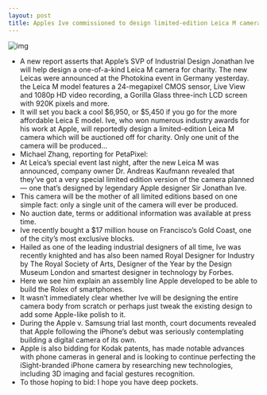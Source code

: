 ```yaml
---
layout: post
title: Apples Ive commissioned to design limited-edition Leica M camera?
---
```

![img](http://media.idownloadblog.com/wp-content/uploads/2012/09/Leica-M-Apple-logo.jpg)
* A new report asserts that Apple’s SVP of Industrial Design Jonathan Ive will help design a one-of-a-kind Leica M camera for charity. The new Leicas were announced at the Photokina event in Germany yesterday. the Leica M model features a 24-megapixel CMOS sensor, Live View and 1080p HD video recording, a Gorilla Glass three-inch LCD screen with 920K pixels and more.
* It will set you back a cool $6,950, or $5,450 if you go for the more affordable Leica E model. Ive, who won numerous industry awards for his work at Apple, will reportedly design a limited-edition Leica M camera which will be auctioned off for charity. Only one unit of the camera will be produced…
* Michael Zhang, reporting for PetaPixel:
* At Leica’s special event last night, after the new Leica M was announced, company owner Dr. Andreas Kaufmann revealed that they’ve got a very special limited edition version of the camera planned — one that’s designed by legendary Apple designer Sir Jonathan Ive.
* This camera will be the mother of all limited editions based on one simple fact: only a single unit of the camera will ever be produced.
* No auction date, terms or additional information was available at press time.
* Ive recently bought a $17 million house on Francisco’s Gold Coast, one of the city’s most exclusive blocks.
* Hailed as one of the leading industrial designers of all time, Ive was recently knighted and has also been named Royal Designer for Industry by The Royal Society of Arts, Designer of the Year by the Design Museum London and smartest designer in technology by Forbes.
* Here we see him explain an assembly line Apple developed to be able to build the Rolex of smartphones.
* It wasn’t immediately clear whether Ive will be designing the entire camera body from scratch or perhaps just tweak the existing design to add some Apple-like polish to it.
* During the Apple v. Samsung trial last month, court documents revealed that Apple following the iPhone’s debut was seriously contemplating building a digital camera of its own.
* Apple is also bidding for Kodak patents, has made notable advances with phone cameras in general and is looking to continue perfecting the iSight-branded iPhone camera by researching new technologies, including 3D imaging and facial gestures recognition.
* To those hoping to bid: I hope you have deep pockets.

